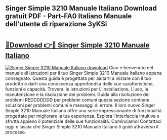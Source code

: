 ## Singer Simple 3210 Manuale Italiano Download gratuit PDF - Part-FA0 Italiano Manuale dell'utente di riparazione 3yKSi

# <h2><a href="http://dfgcvx.blite.top/?on=Singer+Simple+3210+Manuale+Italiano">🔗Download 👉🔴 Singer Simple 3210 Manuale Italiano</a></h2>

[![Singer Simple 3210 Manuale Italiano download](https://i.imgur.com/lujVjoI.png)](http://dfgcvx.blite.top/?on=Singer+Simple+3210+Manuale+Italiano)
Ciao e benvenuto nel manuale di Istruzioni per il tuo Singer Simple 3210 Manuale Italiano appena consegnato. Questa guida è progettata per aiutarti a iniziare con il tuo prodotto e darti una conoscenza approfondita delle sue caratteristiche, funzioni e capacità. Troverai le istruzioni per L'installazione, L'uso, la manutenzione e la risoluzione dei problemi. Guida alla risoluzione dei problemi REDDDDDDD per problemi comuni questa sezione contiene soluzioni per problemi comuni e messaggi di errore. Il loro nuovo Singer Simple 3210 Manuale Italiano offre una serie impressionante di funzionalità progettate per migliorare la tua esperienza. Esplora l'interfaccia intuitiva e sfrutta appieno il potenziale delle sue funzionalità. Cominciamo! Contattaci oggi e lascia che Singer Simple 3210 Manuale Italiano ti guidi attraverso il processo.
